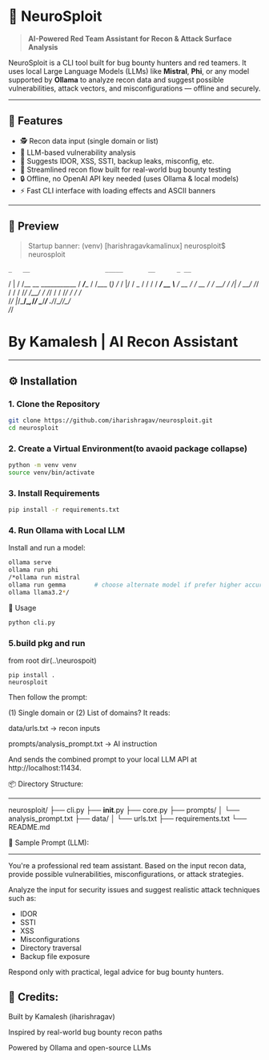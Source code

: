# 🧠 NeuroSploit

> **AI-Powered Red Team Assistant for Recon & Attack Surface Analysis**

NeuroSploit is a CLI tool built for bug bounty hunters and red teamers. It uses local Large Language Models (LLMs) like **Mistral**, **Phi**, or any model supported by **Ollama** to analyze recon data and suggest possible vulnerabilities, attack vectors, and misconfigurations — offline and securely.

---

## 🚀 Features

- 🕵️ Recon data input (single domain or list)
- 🤖 LLM-based vulnerability analysis
- 🧠 Suggests IDOR, XSS, SSTI, backup leaks, misconfig, etc.
- 🧪 Streamlined recon flow built for real-world bug bounty testing
- 🔒 Offline, no OpenAI API key needed (uses Ollama & local models)
- ⚡️ Fast CLI interface with loading effects and ASCII banners

---

## 📸 Preview

> Startup banner:
(venv) [harishragavkamalinux] neurosploit$ neurosploit
>
> 
    _   __                     _____       __      _ __
   / | / /__  __  ___________ / ___/____  / /___  (_) /_
  /  |/ / _ \/ / / / ___/ __ \\__ \/ __ \/ / __ \/ / __/
 / /|  /  __/ /_/ / /  / /_/ /__/ / /_/ / / /_/ / / /_  
/_/ |_/\___/\__,_/_/   \____/____/ .___/_/\____/_/\__/  
                                /_/                 

                                
By Kamalesh  |  AI Recon Assistant
============================================================

---

## ⚙️ Installation

### 1. Clone the Repository 
``` bash
git clone https://github.com/iharishragav/neurosploit.git
cd neurosploit
```
### 2. Create a Virtual Environment(to avaoid package collapse)
```bash
python -m venv venv
source venv/bin/activate
```

### 3. Install Requirements
```bash
pip install -r requirements.txt
```
### 4. Run Ollama with Local LLM
Install and run a model:

```bash
ollama serve
ollama run phi
/*ollama run mistral
ollama run gemma        # choose alternate model if prefer higher accuracy 
ollama llama3.2*/
```
🧪 Usage
```bash
python cli.py
```
### 5.build pkg and run
from root dir(..\neurospoit)
```
pip install .
neurosploit 

```

Then follow the prompt:

(1) Single domain or (2) List of domains?
It reads:

data/urls.txt → recon inputs

prompts/analysis_prompt.txt → AI instruction

And sends the combined prompt to your local LLM API at http://localhost:11434.

📦 Directory Structure:
------------ -----------  

neurosploit/
├── cli.py
├── __init__.py
├── core.py
├── prompts/
│   └── analysis_prompt.txt
├── data/
│   └── urls.txt
├── requirements.txt
└── README.md

🧠 Sample Prompt (LLM):
--------- -------------
You're a professional red team assistant. Based on the input recon data, provide possible vulnerabilities, misconfigurations, or attack strategies.

Analyze the input for security issues and suggest realistic attack techniques such as:
- IDOR
- SSTI
- XSS
- Misconfigurations
- Directory traversal
- Backup file exposure

Respond only with practical, legal advice for bug bounty hunters.

📌 Credits:
------------
Built by Kamalesh (iharishragav)

Inspired by real-world bug bounty recon paths

Powered by Ollama and open-source LLMs
